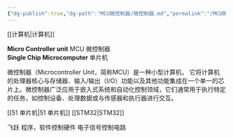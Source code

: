 ```yaml
---
{"dg-publish":true,"dg-path":"MCU微控制器/微控制器.md","permalink":"/MCU微控制器/微控制器/","dgPassFrontmatter":true,"noteIcon":"","created":"2024-05-21T15:20:28.219+08:00","updated":"2024-06-19T14:23:49.412+08:00"}
---
```


[[计算机\|计算机]]

**Micro Controller unit**   MCU  微控制器   
**Single Chip Microcomputer**   单片机

微控制器（Microcontroller Unit，简称MCU）是一种小型计算机，
它将计算机的处理器核心与存储器、输入/输出（I/O）功能以及其他功能集成在一个单一的芯片上。微控制器广泛应用于嵌入式系统和自动化控制领域，它们通常用于执行特定的任务，如控制设备、处理数据或与传感器和执行器进行交互。

[[51 单片机\|51 单片机]]
[[STM32\|STM32]]

飞跃
程序，软件控制硬件 
电子信号控制电路


